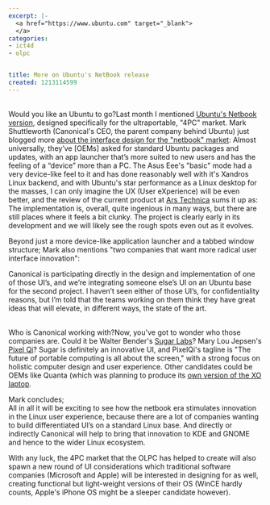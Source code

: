 ```yaml
---
excerpt: |-
  <a href="https://www.ubuntu.com" target="_blank">
  </a>
categories:
- ict4d
- olpc


title: More on Ubuntu's NetBook release
created: 1213114599
---
```

<a href="https://www.ubuntu.com" target="_blank">
</a><br />Would you like an Ubuntu to go?Last month I mentioned <a href="https://www.joncamfield.com/blog/2008.05/ultraportable-ubuntu.html">Ubuntu's Netbook version</a>, designed specifically for the ultraportable, "4PC" market.  Mark Shuttleworth (Canonical's CEO, the parent company behind Ubuntu) just blogged more <a href="https://www.markshuttleworth.com/archives/151">about the interface design for the "netbook" market</a>:
Almost universally, they’ve [OEMs] asked for standard Ubuntu packages and updates, with an app launcher that’s more suited to new users and has the feeling of a “device” more than a PC.
The Asus Eee's "basic" mode had a very device-like feel to it and has done reasonably well with it's Xandros Linux backend, and with Ubuntu's star performance as a Linux desktop for the masses, I can only imagine the UX (User eXperience) will be even better, and the review of the current product at <a href="https://arstechnica.com/news.ars/post/20080604-hands-on-with-the-ubuntu-netbook-remix.html">Ars Technica</a> sums it up as: The implementation is, overall, quite ingenious in many ways, but there are still places where it feels a bit clunky. The project is clearly early in its development and we will likely see the rough spots even out as it evolves.

<p>Beyond just a more device-like application launcher and a tabbed window structure; Mark also mentions "two companies that want more radical user interface innovation":</p>

Canonical is participating directly in the design and implementation of one of those UI’s, and we’re integrating someone else’s UI on an Ubuntu base for the second project. I haven’t seen either of those UI’s, for confidentiality reasons, but I’m told that the teams working on them think they have great ideas that will elevate, in different ways, the state of the art. 

<a href="https://www.markshuttleworth.com" target="_blank">
</a><br />Who is Canonical working with?Now, you've got to wonder who those companies are.  Could it be Walter Bender's <a href="https://wiki.sugarlabs.org/go/Main_Page">Sugar Labs</a>?  Mary Lou Jepsen's <a href="https://www.pixelqi.com/">Pixel Qi</a>?  Sugar is definitely an innovative UI, and PixelQi's tagline is "The future of portable computing is all about the screen," with a strong focus on holistic computer design and user experience.  Other candidates could be OEMs like Quanta (which was planning to produce its <a href="https://www.olpcnews.com/countries/usa/quanta_sell_xo_laptops_olpc.html">own version of the XO laptop</a>.

<p>Mark concludes;<br />
All in all it will be exciting to see how the netbook era stimulates innovation in the Linux user experience, because there are a lot of companies wanting to build differentiated UI’s on a standard Linux base. And directly or indirectly Canonical will help to bring that innovation to KDE and GNOME and hence to the wider Linux ecosystem.</p>

<p>With any luck, the 4PC market that the OLPC has helped to create will also spawn a new round of UI considerations which traditional software companies (Microsoft and Apple) will be interested in designing for as well, creating functional but light-weight versions of their OS (WinCE hardly counts, Apple's iPhone OS might be a sleeper candidate however).</p>

